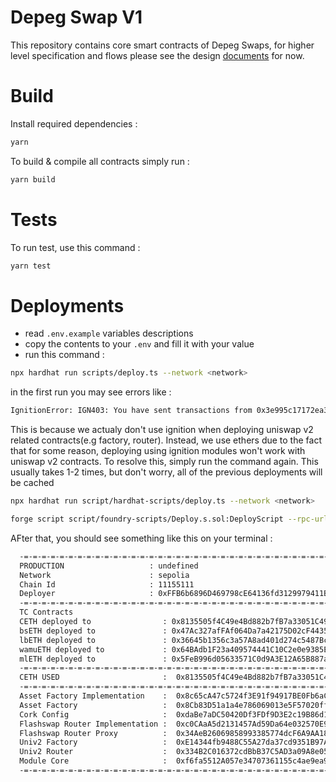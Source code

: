 # Depeg Swap V1

This repository contains core smart contracts of Depeg Swaps, for higher level specification and flows please see the design [documents](https://corkfi.notion.site/Smart-Contract-Flow-fc170aec36bc43579a7d0429c49e08ab) for now.

# Build
Install required dependencies :
```bash
yarn
```

To build & compile all contracts simply run :

```bash
yarn build
```

# Tests

To run test, use this command :

```bash
yarn test
```

# Deployments

- read `.env.example` variables descriptions
- copy the contents to your `.env` and fill it with your value
- run this command :

```bash
npx hardhat run scripts/deploy.ts --network <network>
```

in the first run you may see errors like :

```bash
IgnitionError: IGN403: You have sent transactions from 0x3e995c17172ea3e23505adfe5630df395a738e51 and they interfere with Hardhat Ignition. Please wait until they get 5 confirmations before running Hardhat Ignition again.
```

This is because we actualy don't use ignition when deploying uniswap v2 related contracts(e.g factory, router). Instead, we use ethers due to the fact that for some reason, deploying using ignition modules won't work with uniswap v2 contracts. To resolve this, simply run the command again. This usually takes 1-2 times, but don't worry, all of the previous deployments will be cached

```bash
npx hardhat run script/hardhat-scripts/deploy.ts --network <network>

forge script script/foundry-scripts/Deploy.s.sol:DeployScript --rpc-url https://1rpc.io/sepolia --broadcast -vvv --with-gas-price 25000000000
```

AFter that, you should see something like this on your terminal :

```bash
  -=-=-=-=-=-=-=-=-=-=-=-=-=-=-=-=-=-=-=-=-=-=-=-=-=-=-=-=-=-=-=-=-=-=-=-=-=-=-=-
  PRODUCTION                   : undefined
  Network                      : sepolia
  Chain Id                     : 11155111
  Deployer                     : 0xFFB6b6896D469798cE64136fd3129979411B5514
  -=-=-=-=-=-=-=-=-=-=-=-=-=-=-=-=-=-=-=-=-=-=-=-=-=-=-=-=-=-=-=-=-=-=-=-=-=-=-=-
  TC Contracts
  CETH deployed to                : 0x8135505f4C49e4Bd882b7fB7a33051C49feBB1d9
  bsETH deployed to               : 0x47Ac327afFAf064Da7a42175D02cF4435E0d4088
  lbETH deployed to               : 0x36645b1356c3a57A8ad401d274c5487Bc4A586B6
  wamuETH deployed to             : 0x64BAdb1F23a409574441C10C2e0e9385E78bAD0F
  mlETH deployed to               : 0x5FeB996d05633571C0d9A3E12A65B887a829f60b
  -=-=-=-=-=-=-=-=-=-=-=-=-=-=-=-=-=-=-=-=-=-=-=-=-=-=-=-=-=-=-=-=-=-=-=-=-=-=-=-
  CETH USED                       :  0x8135505f4C49e4Bd882b7fB7a33051C49feBB1d9
  -=-=-=-=-=-=-=-=-=-=-=-=-=-=-=-=-=-=-=-=-=-=-=-=-=-=-=-=-=-=-=-=-=-=-=-=-=-=-=-
  Asset Factory Implementation    :  0x8c65cA47c5724f3E91f94917BE0Fb6aC21620114
  Asset Factory                   :  0x8Cb83D51a1a4e786069013e5F57020ff35103c67
  Cork Config                     :  0xdaBe7aDC50420Df3FDf9D3E2c19B86d19FAC6b55
  Flashswap Router Implementation :  0xc0CAaA5d2131457Ad59Da64e032570E92181B674
  Flashswap Router Proxy          :  0x34AeB26069858993385774dcF6A9AA18C47AAc72
  Univ2 Factory                   :  0xE14344fb9488C55A27da37cd9351B97A577Ed363
  Univ2 Router                    :  0x334B2C016372cdBbB37C5AD3a09A8e055ab6d3f5
  Module Core                     :  0xf6fa5512A057e34707361155c4ae9ea94e759b8E
  -=-=-=-=-=-=-=-=-=-=-=-=-=-=-=-=-=-=-=-=-=-=-=-=-=-=-=-=-=-=-=-=-=-=-=-=-=-=-=-
```

